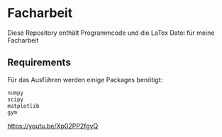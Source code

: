 # Facharbeit

Diese Repository enthält Programmcode und die LaTex Datei für meine Facharbeit

## Requirements
Für das Ausführen werden einige Packages benötigt:

```python
numpy
scipy
matplotlib
gym
```
https://youtu.be/Xp02PP2fgyQ

